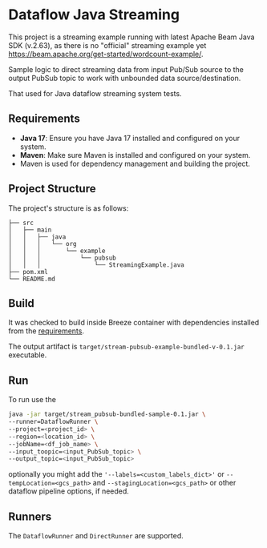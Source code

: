 # Dataflow Java Streaming

This project is a streaming example running with latest Apache Beam Java SDK (v.2.63),
as there is no "official" streaming example yet https://beam.apache.org/get-started/wordcount-example/.

Sample logic to direct streaming data from input Pub/Sub source to the output PubSub topic to work
with unbounded data source/destination.

That used for Java dataflow streaming system tests.


## Requirements

- **Java 17**: Ensure you have Java 17 installed and configured on your system.
- **Maven**: Make sure Maven is installed and configured on your system.
- Maven is used for dependency management and building the project.

## Project Structure

The project's structure is as follows:

```plaintext
├── src
│   ├── main
│   │   ├── java
│   │   │   └── org
│   │   │       └── example
│   │   │           └── pubsub
│   │   │               └── StreamingExample.java
├── pom.xml
└── README.md
```

## Build
It was checked to build inside Breeze container with dependencies installed from the [requirements](#requirements).

The output artifact is `target/stream-pubsub-example-bundled-v-0.1.jar` executable.


## Run
To run use the
```bash
java -jar target/stream_pubsub-bundled-sample-0.1.jar \
--runner=DataflowRunner \
--project=<project_id> \
--region=<location_id> \
--jobName=<df_job_name> \
--input_toopic=<input_PubSub_topic> \
--output_topic=<input_PubSub_topic>
```

optionally you might add the
`'--labels=<custom_labels_dict>'` or  `--tempLocation=<gcs_path>` and  `--stagingLocation=<gcs_path>`
or other dataflow pipeline options, if needed.


## Runners
The `DataflowRunner` and `DirectRunner` are supported.
